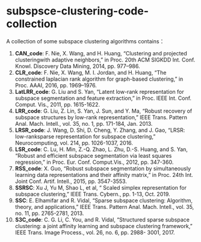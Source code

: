 # subspsce-clustering-code-collection
A collection of some subspace clustering algorithms contains：

1. **CAN_code**: F. Nie, X. Wang, and H. Huang, “Clustering and projected clusteringwith adaptive neighbors,” in Proc. 20th ACM SIGKDD Int. Conf. Knowl. Discovery Data Mining, 2014, pp. 977–986.
2. **CLR_code**: F. Nie, X. Wang, M. I. Jordan, and H. Huang, “The constrained
   laplacian rank algorithm for graph-based clustering,” in Proc. AAAI,
   2016, pp. 1969–1976.
3. **LatLRR_code**: G. Liu and S. Yan, “Latent low-rank representation for subspace segmentation and feature extraction,” in Proc. IEEE Int. Conf.
   Comput. Vis., 2011, pp. 1615-1622.
4. **LRR_code**: G. Liu, Z. Lin, S. Yan, J. Sun, and Y. Ma, “Robust recovery of subspace structures by low-rank representation,” IEEE Trans. Pattern Anal. Mach. Intell., vol. 35, no. 1, pp. 171-184, Jan. 2013.
5. **LRSR_code**: J. Wang, D. Shi, D. Cheng, Y. Zhang, and J. Gao, “LRSR: low-ranksparse representation for subspace clustering,” Neurocomputing, vol.
   214, pp. 1026-1037, 2016.
6. **LSR_code**: C. Lu, H. Min, Z.-Q. Zhao, L. Zhu, D.-S. Huang, and S. Yan, “Robust
   and efficient subspace segmentation via least squares regression,” in
   Proc. Eur. Conf. Comput.Vis., 2012, pp. 347-360.
7. **RSS_code**: X. Guo, “Robust subspace segmentation by simultaneously
   learning data representations and their affinity matrix,” in Proc.
   24th Int. Joint Conf. Artif. Intell., 2015, pp. 3547-3553.
8. **SSRSC**: Xu J, Yu M, Shao L, et al, “ Scaled simplex representation for
   subspace clustering,” IEEE Trans. Cybern., pp. 1-13, Oct. 2019.
9. **SSC**: E. Elhamifar and R. Vidal, “Sparse subspace clustering: Algorithm,
   theory, and applications,” IEEE Trans. Pattern Anal. Mach. Intell.,
   vol. 35, no. 11, pp. 2765-2781, 2013.
10. **S3C_code**: C. G. Li, C. You, and R. Vidal, “Structured sparse subspace
    clustering: a joint affinity learning and subspace clustering
    framework,” IEEE Trans. Image Process., vol. 26, no. 6, pp. 2988-
    3001, 2017.

